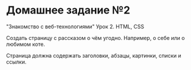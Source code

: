 # Домашнее задание №2
"Знакомство с веб-технологиями" 
Урок 2. HTML, CSS


Создать страницу с рассказом о чём угодно. Например, о себе или о любимом коте.

Страница должна содержать заголовки, абзацы, картинки, списки и ссылки.
